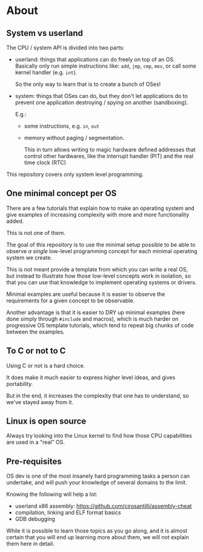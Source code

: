 # About

## System vs userland

The CPU / system API is divided into two parts:

-   userland: things that applications can do freely on top of an OS. Basically only run simple instructions like: `add`, `jmp`, `cmp`, `mov`, or call some kernel handler (e.g. `int`).

    So the only way to learn that is to create a bunch of OSes!

-   system: things that OSes can do, but they don't let applications do to prevent one application destroying / spying on another (sandboxing).

    E.g.:

    -   some instructions, e.g. `in`, `out`

    -   memory without paging / segmentation.

        This in turn allows writing to magic hardware defined addresses that control other hardwares, like the interrupt handler (PIT) and the real time clock (RTC)

This repository covers only system level programming.

## One minimal concept per OS

There are a few tutorials that explain how to make an operating system and give examples of increasing complexity with more and more functionality added.

This is not one of them.

The goal of this repository is to use the minimal setup possible to be able to observe *a single* low-level programming concept for each minimal operating system we create.

This is not meant provide a template from which you can write a real OS, but instead to illustrate how those low-level concepts work in isolation, so that you can use that knowledge to implement operating systems or drivers.

Minimal examples are useful because it is easier to observe the requirements for a given concept to be observable.

Another advantage is that it is easier to DRY up minimal examples (here done simply through `#include` and macros), which is much harder on progressive OS template tutorials, which tend to repeat big chunks of code between the examples.

## To C or not to C

Using C or not is a hard choice.

It does make it much easier to express higher level ideas, and gives portability.

But in the end, it increases the complexity that one has to understand, so we've stayed away from it.

## Linux is open source

Always try looking into the Linux kernel to find how those CPU capabilities are used in a "real" OS.

## Pre-requisites

OS dev is one of the most insanely hard programming tasks a person can undertake, and will push your knowledge of several domains to the limit.

Knowing the following will help a lot:

- userland x86 assembly: https://github.com/cirosantilli/assembly-cheat
- compilation, linking and ELF format basics
- GDB debugging

While it is possible to learn those topics as you go along, and it is almost certain that you will end up learning more about them, we will not explain them here in detail.
